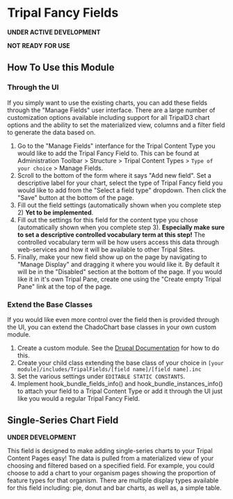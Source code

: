 # Tripal Fancy Fields

**UNDER ACTIVE DEVELOPMENT**

**NOT READY FOR USE**

## How To Use this Module
### Through the UI
If you simply want to use the existing charts, you can add these fields through the "Manage Fields" user interface. There are a large number of customization options available including support for all TripalD3 chart options and the ability to set the materialized view, columns and a filter field to generate the data based on.
1. Go to the "Manage Fields" interfance for the Tripal Content Type you would like to add the Tripal Fancy Field to. This can be found at Administration Toolbar > Structure > Tripal Content Types > `Type of your choice` > Manage Fields.
2. Scroll to the bottom of the form where it says "Add new field". Set a descriptive label for your chart, select the type of Tripal Fancy field you would like to add from the "Select a field type" dropdown. Then click the "Save" button at the bottom of the page.
3. Fill out the field settings (automatically shown when you complete step 2) **Yet to be implemented**.
4. Fill out the settings for this field for the content type you chose (automatically shown when you complete step 3). **Especially make sure to set a descriptive controlled vocabulary term at this step!** The controlled vocabulary term will be how users access this data through web-services and how it will be available to other Tripal Sites.
5. Finally, make your new field show up on the page by navigating to "Manage Display" and dragging it where you would like it. By default it will be in the "Disabled" section at the bottom of the page. If you would like it in it's own Tripal Pane, create one using the "Create empty Tripal Pane" link at the top of the page.

### Extend the Base Classes
If you would like even more control over the field then is provided through the UI, you can extend the ChadoChart base classes in your own custom module.
1. Create a custom module. See the [Drupal Documentation](https://www.drupal.org/docs/7/creating-custom-modules) for how to do this.
2. Create your child class extending the base class of your choice in `[your module]/includes/TripalFields/[field name]/[field name].inc`
3. Set the various settings under `EDITABLE STATIC CONSTANTS`.
4. Implement hook_bundle_fields_info() and hook_bundle_instances_info() to attach your field to a Tripal Content Type or add it through the UI just like you would a regular Tripal Fancy Field.

## Single-Series Chart Field
**UNDER DEVELOPMENT**

This field is designed to make adding single-series charts to your Tripal Content Pages easy! The data is pulled from a materialized view of your choosing and filtered based on a specified field. For example, you could choose to add a chart to your organism pages showing the proportion of feature types for that organism. There are multiple display types available for this field including: pie, donut and bar charts, as well as, a simple table.
